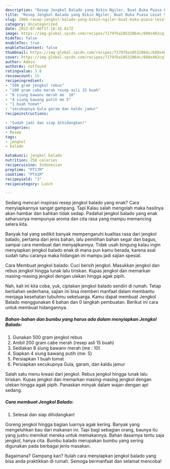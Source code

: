 ```yaml
---
description: "Resep Jengkol Balado yang Bikin Ngiler, Buat Buka Puasa Lezat Sekali"
title: "Resep Jengkol Balado yang Bikin Ngiler, Buat Buka Puasa Lezat Sekali"
slug: 2066-resep-jengkol-balado-yang-bikin-ngiler-buat-buka-puasa-lezat-sekali
category: Uncategorized
date: 2022-07-06T17:18:16.617Z
image: https://img-global.cpcdn.com/recipes/7179f6a10532864c/680x482cq70/jengkol-balado-foto-resep-utama.jpg
hideToc: false
enableToc: true
enableTocContent: false
thumbnail: https://img-global.cpcdn.com/recipes/7179f6a10532864c/680x482cq70/jengkol-balado-foto-resep-utama.jpg
cover: https://img-global.cpcdn.com/recipes/7179f6a10532864c/680x482cq70/jengkol-balado-foto-resep-utama.jpg
author: Admin
authorAv: notfound
ratingvalue: 3.8
reviewcount: 15
recipeingredient:
- "500 gram jengkol rebus"
- "200 gram cabe merah resep asli 15 buah"
- "8 siung bawanv merah me  10"
- "4 siung bawang putih me 5"
- "1 buah tomat"
- "secukupnya Gula garam dan kaldu jamur"
recipeinstructions:

- "Sudah jadi dan siap dihidangkan!"
categories:
- Resep
tags:
- jengkol
- balado

katakunci: jengkol balado 
nutrition: 258 calories
recipecuisine: Indonesian
preptime: "PT17M"
cooktime: "PT41M"
recipeyield: "3"
recipecategory: Lunch

---
```



Sedang mencari inspirasi resep jengkol balado yang enak? Cara menyiapkannya sangat gampang. Tapi Kalau salah mengolah maka hasilnya akan hambar dan bahkan tidak sedap. Padahal jengkol balado yang enak seharusnya mempunyai aroma dan cita rasa yang mampu memancing selera kita.


Banyak hal yang sedikit banyak mempengaruhi kualitas rasa dari jengkol balado, pertama dari jenis bahan, lalu pemilihan bahan segar dan bagus, sampai cara membuat dan menyajikannya. Tidak usah bingung kalau ingin menyiapkan jengkol balado enak di mana pun kamu berada, karena asal sudah tahu caranya maka hidangan ini mampu jadi sajian spesial.

Cara Membuat jengkol balado: Cuci bersih jengkol. Masukkan jengkol dan rebus jengkol hingga lunak lalu tiriskan. Kupas jengkol dan memarkan masing-masing jengkol dengan ulekan hingga agak pipih.


Nah, kali ini kita coba, yuk, ciptakan jengkol balado sendiri di rumah. Tetap berbahan sederhana, sajian ini bisa memberi manfaat dalam membantu menjaga kesehatan tubuhmu sekeluarga. Kamu dapat membuat Jengkol Balado menggunakan 6 bahan dan 0 langkah pembuatan. Berikut ini cara untuk membuat hidangannya.

<!--inarticleads1-->

##### Bahan-bahan dan bumbu yang harus ada dalam menyiapkan Jengkol Balado:

1. Gunakan 500 gram jengkol rebus
1. Ambil 200 gram cabe merah (resep asli 15 buah)
1. Sediakan 8 siung bawanv merah (me : 10)
1. Siapkan 4 siung bawang putih (me: 5)
1. Persiapkan 1 buah tomat
1. Persiapkan secukupnya Gula, garam, dan kaldu jamur


Salah satu menu kreasi dari jengkol. Rebus jengkol hingga lunak lalu tiriskan. Kupas jengkol dan memarkan masing-masing jengkol dengan ulekan hingga agak pipih. Panaskan minyak dalam wajan dengan api sedang. 

<!--inarticleads2-->

##### Cara membuat Jengkol Balado:


1. Selesai dan siap dihidangkan!

Goreng jengkol hingga bagian luarnya agak kering. Banyak yang mengeluhkan bau dari makanan ini. Tapi bagi sebagian orang, baunya itu yang justru memikat mereka untuk memakannya. Bahan dasarnya tentu saja jengkol, hanya cita. Bumbu balado merupakan bumbu yang sering digunakan pada berbagai jenis masakan. 

Bagaimana? Gampang kan? Itulah cara menyiapkan jengkol balado yang bisa anda praktikkan di rumah. Semoga bermanfaat dan selamat mencoba!
